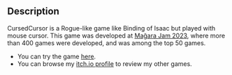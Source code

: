 ## Description
CursedCursor is a Rogue-like game like Binding of Isaac but played with mouse cursor. This game was developed at [Mağara Jam 2023](https://magarajam.com/jam/dashboard?filterBy=popular), where more than 400 games were developed, and was among the top 50 games.

* You can try the game [here](https://magarajam.com/game/CursedCursor).
* You can browse my [itch.io profile](https://hydofbl.itch.io) to review my other games.
